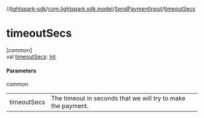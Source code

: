 //[lightspark-sdk](../../../index.md)/[com.lightspark.sdk.model](../index.md)/[SendPaymentInput](index.md)/[timeoutSecs](timeout-secs.md)

# timeoutSecs

[common]\
val [timeoutSecs](timeout-secs.md): [Int](https://kotlinlang.org/api/latest/jvm/stdlib/kotlin/-int/index.html)

#### Parameters

common

| | |
|---|---|
| timeoutSecs | The timeout in seconds that we will try to make the payment. |
